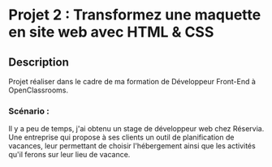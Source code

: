 # Projet 2 : Transformez une maquette en site web avec HTML & CSS

## Description

Projet réaliser dans le cadre de ma formation de Développeur Front-End à OpenClassrooms.

### Scénario :

Il y a peu de temps, j'ai obtenu un stage de développeur web chez Réservia. Une entreprise qui propose à ses clients un outil de planification de vacances, leur permettant de choisir l'hébergement ainsi que les activités qu'il ferons sur leur lieu de vacance.


